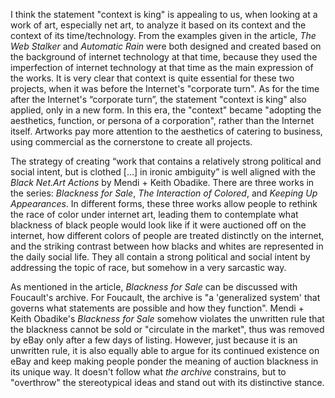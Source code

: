 I think the statement "context is king" is appealing to us, when looking at a work of art, especially net art, to analyze it based on its context and the context of its time/technology. From the examples given in the article, *The Web Stalker* and *Automatic Rain* were both designed and created based on the background of internet technology at that time, because they used the imperfection of internet technology at that time as the main expression of the works. It is very clear that context is quite essential for these two projects, when it was before the Internet's "corporate turn". As for the time after the Internet's “corporate turn”, the statement "context is king" also applied, only in a new form. In this era, the "context" became "adopting the aesthetics, function, or persona of a corporation", rather than the Internet itself. Artworks pay more attention to the aesthetics of catering to business, using commercial as the cornerstone to create all projects.

The strategy of creating “work that contains a relatively strong political and social intent, but is clothed […] in ironic ambiguity” is well aligned with the *Black Net.Art Actions* by Mendi + Keith Obadike. There are three works in the series: *Blackness for Sale*, *The Interaction of Colored*, and *Keeping Up Appearances*. In different forms, these three works allow people to rethink the race of color under internet art, leading them to contemplate what blackness of black people would look like if it were auctioned off on the internet, how different colors of people are treated distinctly on the internet, and the striking contrast between how blacks and whites are represented in the daily social life. They all contain a strong political and social intent by addressing the topic of race, but somehow in a very sarcastic way.

As mentioned in the article, *Blackness for Sale* can be discussed with Foucault's archive. For Foucault, the archive is "a 'generalized system' that governs what statements are possible and how they function". Mendi + Keith Obadike's *Blackness for Sale* somehow violates the unwritten rule that the blackness cannot be sold or "circulate in the market", thus was removed by eBay only after a few days of listing. However, just because it is an unwritten rule, it is also equally able to argue for its continued existence on eBay and keep making people ponder the meaning of auction blackness in its unique way. It doesn't follow what *the archive* constrains, but to "overthrow" the stereotypical ideas and stand out with its distinctive stance.
